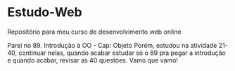 # Estudo-Web
Repositório para meu curso de desenvolvimento web online

Parei no 89. Introdução à OO - Cap: Objeto
Porém, estudou na atividade 21-40, continuar nelas, quando acabar estudar só o 89 pra pegar a introdução e quando
acabar, revisar as 40 questões.
Vamo que vamo!
